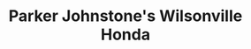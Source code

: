 ---
title: "Parker Johnstone's Wilsonville Honda"
url: /wilsonville/parker-johnstones-wilsonville-honda-southwest-parkway-avenue/
shop: car
---